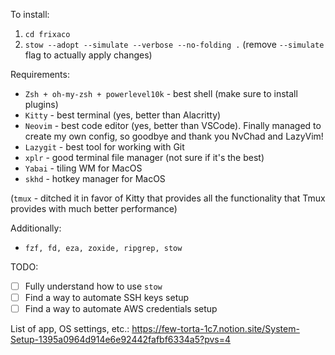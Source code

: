 To install:

1. `cd frixaco`
2. `stow --adopt --simulate --verbose --no-folding .` (remove `--simulate` flag to actually apply changes)

Requirements:

- `Zsh + oh-my-zsh + powerlevel10k` - best shell (make sure to install plugins)
- `Kitty` - best terminal (yes, better than Alacritty)
- `Neovim` - best code editor (yes, better than VSCode). Finally managed to create my own config, so goodbye and thank you NvChad and LazyVim!
- `Lazygit` - best tool for working with Git
- `xplr` - good terminal file manager (not sure if it's the best)
- `Yabai` - tiling WM for MacOS
- `skhd` - hotkey manager for MacOS

(`tmux` - ditched it in favor of Kitty that provides all the functionality that Tmux provides with much better performance)

Additionally:
- `fzf, fd, eza, zoxide, ripgrep, stow`

TODO:

- [ ] Fully understand how to use `stow`
- [ ] Find a way to automate SSH keys setup
- [ ] Find a way to automate AWS credentials setup

List of app, OS settings, etc.: https://few-torta-1c7.notion.site/System-Setup-1395a0964d914e6e92442fafbf6334a5?pvs=4
